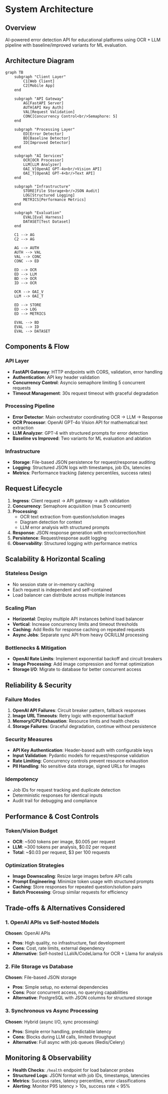 # System Architecture

## Overview
AI-powered error detection API for educational platforms using OCR + LLM pipeline with baseline/improved variants for ML evaluation.

## Architecture Diagram

```mermaid
graph TB
    subgraph "Client Layer"
        C1[Web Client]
        C2[Mobile App]
    end
    
    subgraph "API Gateway"
        AG[FastAPI Server]
        AUTH[API Key Auth]
        VAL[Request Validation]
        CONC[Concurrency Control<br/>Semaphore: 5]
    end
    
    subgraph "Processing Layer"
        ED[Error Detector]
        BD[Baseline Detector]
        ID[Improved Detector]
    end
    
    subgraph "AI Services"
        OCR[OCR Processor]
        LLM[LLM Analyzer]
        OAI_V[OpenAI GPT-4o<br/>Vision API]
        OAI_T[OpenAI GPT-4<br/>Text API]
    end
    
    subgraph "Infrastructure"
        STORE[File Storage<br/>JSON Audit]
        LOG[Structured Logging]
        METRICS[Performance Metrics]
    end
    
    subgraph "Evaluation"
        EVAL[Eval Harness]
        DATASET[Test Dataset]
    end
    
    C1 --> AG
    C2 --> AG
    
    AG --> AUTH
    AUTH --> VAL
    VAL --> CONC
    CONC --> ED
    
    ED --> OCR
    ED --> LLM
    BD --> OCR
    ID --> OCR
    
    OCR --> OAI_V
    LLM --> OAI_T
    
    ED --> STORE
    ED --> LOG
    ED --> METRICS
    
    EVAL --> BD
    EVAL --> ID
    EVAL --> DATASET
```

## Components & Flow

### API Layer
- **FastAPI Gateway**: HTTP endpoints with CORS, validation, error handling
- **Authentication**: API key header validation
- **Concurrency Control**: Asyncio semaphore limiting 5 concurrent requests
- **Timeout Management**: 30s request timeout with graceful degradation

### Processing Pipeline
- **Error Detector**: Main orchestrator coordinating OCR → LLM → Response
- **OCR Processor**: OpenAI GPT-4o Vision API for mathematical text extraction
- **LLM Analyzer**: GPT-4 with structured prompts for error detection
- **Baseline vs Improved**: Two variants for ML evaluation and ablation

### Infrastructure
- **Storage**: File-based JSON persistence for request/response auditing
- **Logging**: Structured JSON logs with timestamps, job IDs, latencies
- **Metrics**: Performance tracking (latency percentiles, success rates)

## Request Lifecycle

1. **Ingress**: Client request → API gateway → auth validation
2. **Concurrency**: Semaphore acquisition (max 5 concurrent)
3. **Processing**: 
   - OCR text extraction from question/solution images
   - Diagram detection for context
   - LLM error analysis with structured prompts
4. **Response**: JSON response generation with error/correction/hint
5. **Persistence**: Request/response audit logging
6. **Observability**: Structured logging with performance metrics

## Scalability & Horizontal Scaling

### Stateless Design
- No session state or in-memory caching
- Each request is independent and self-contained
- Load balancer can distribute across multiple instances

### Scaling Plan
- **Horizontal**: Deploy multiple API instances behind load balancer
- **Vertical**: Increase concurrency limits and timeout thresholds
- **Caching**: Add Redis for response caching on repeated requests
- **Async Jobs**: Separate sync API from heavy OCR/LLM processing

### Bottlenecks & Mitigation
- **OpenAI Rate Limits**: Implement exponential backoff and circuit breakers
- **Image Processing**: Add image compression and format optimization
- **Storage I/O**: Migrate to database for better concurrent access

## Reliability & Security

### Failure Modes
1. **OpenAI API Failures**: Circuit breaker pattern, fallback responses
2. **Image URL Timeouts**: Retry logic with exponential backoff
3. **Memory/CPU Exhaustion**: Resource limits and health checks
4. **Storage Failures**: Graceful degradation, continue without persistence

### Security Measures
- **API Key Authentication**: Header-based auth with configurable keys
- **Input Validation**: Pydantic models for request/response validation
- **Rate Limiting**: Concurrency controls prevent resource exhaustion
- **PII Handling**: No sensitive data storage, signed URLs for images

### Idempotency
- Job IDs for request tracking and duplicate detection
- Deterministic responses for identical inputs
- Audit trail for debugging and compliance

## Performance & Cost Controls

### Token/Vision Budget
- **OCR**: ~500 tokens per image, $0.005 per request
- **LLM**: ~300 tokens per analysis, $0.02 per request
- **Total**: ~$0.03 per request, $3 per 100 requests

### Optimization Strategies
- **Image Downscaling**: Resize large images before API calls
- **Prompt Engineering**: Minimize token usage with structured prompts
- **Caching**: Store responses for repeated question/solution pairs
- **Batch Processing**: Group similar requests for efficiency

## Trade-offs & Alternatives Considered

### 1. OpenAI APIs vs Self-hosted Models
**Chosen**: OpenAI APIs
- **Pros**: High quality, no infrastructure, fast development
- **Cons**: Cost, rate limits, external dependency
- **Alternative**: Self-hosted LLaVA/CodeLlama for OCR + Llama for analysis

### 2. File Storage vs Database
**Chosen**: File-based JSON storage
- **Pros**: Simple setup, no external dependencies
- **Cons**: Poor concurrent access, no querying capabilities
- **Alternative**: PostgreSQL with JSON columns for structured storage

### 3. Synchronous vs Async Processing
**Chosen**: Hybrid (async I/O, sync processing)
- **Pros**: Simple error handling, predictable latency
- **Cons**: Blocks during LLM calls, limited throughput
- **Alternative**: Full async with job queues (Redis/Celery)

## Monitoring & Observability

- **Health Checks**: `/health` endpoint for load balancer probes
- **Structured Logs**: JSON format with job IDs, timestamps, latencies
- **Metrics**: Success rates, latency percentiles, error classifications
- **Alerting**: Monitor P95 latency > 10s, success rate < 95%